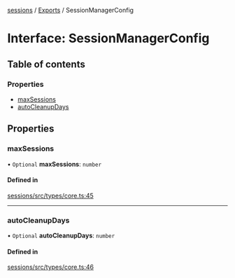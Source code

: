 <!-- 
 ⚠️  AUTO-GENERATED FILE - DO NOT EDIT MANUALLY
 This file is automatically generated by scripts/docs-generator.js
 To make changes, edit the source TypeScript files or update the generator script
-->

[sessions](../../) / [Exports](../modules) / SessionManagerConfig

# Interface: SessionManagerConfig

## Table of contents

### Properties

- [maxSessions](SessionManagerConfig#maxsessions)
- [autoCleanupDays](SessionManagerConfig#autocleanupdays)

## Properties

### maxSessions

• `Optional` **maxSessions**: `number`

#### Defined in

[sessions/src/types/core.ts:45](https://github.com/woojubb/robota/blob/c50179e56752f80ea03c64201e29ab12275152bf/packages/sessions/src/types/core.ts#L45)

___

### autoCleanupDays

• `Optional` **autoCleanupDays**: `number`

#### Defined in

[sessions/src/types/core.ts:46](https://github.com/woojubb/robota/blob/c50179e56752f80ea03c64201e29ab12275152bf/packages/sessions/src/types/core.ts#L46)
